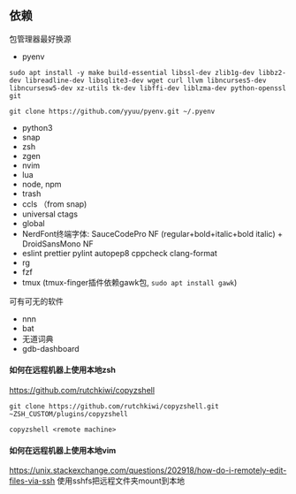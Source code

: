 ## 依赖
 包管理器最好换源
- pyenv
```
sudo apt install -y make build-essential libssl-dev zlib1g-dev libbz2-dev libreadline-dev libsqlite3-dev wget curl llvm libncurses5-dev libncursesw5-dev xz-utils tk-dev libffi-dev liblzma-dev python-openssl git
```
```
git clone https://github.com/yyuu/pyenv.git ~/.pyenv
```

- python3
- snap
- zsh
- zgen
- nvim
- lua
- node, npm
- trash
- ccls （from snap)
- universal ctags
- global
- NerdFont终端字体: SauceCodePro NF (regular+bold+italic+bold italic) + DroidSansMono NF
- eslint prettier pylint autopep8 cppcheck clang-format
- rg
- fzf
- tmux (tmux-finger插件依赖gawk包, `sudo apt install gawk`)

可有可无的软件
- nnn
- bat
- 无道词典
- gdb-dashboard


#### 如何在远程机器上使用本地zsh
https://github.com/rutchkiwi/copyzshell
```
git clone https://github.com/rutchkiwi/copyzshell.git ~ZSH_CUSTOM/plugins/copyzshell
```

```
copyzshell <remote machine>
```
#### 如何在远程机器上使用本地vim
https://unix.stackexchange.com/questions/202918/how-do-i-remotely-edit-files-via-ssh
使用sshfs把远程文件夹mount到本地
